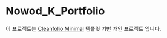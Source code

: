 # Nowod_K_Portfolio

이 프로젝트는 [Cleanfolio Minimal](https://github.com/rajshekhar26/cleanfolio-minimal) 템플릿 기반 개인 프로젝트 입니다.

